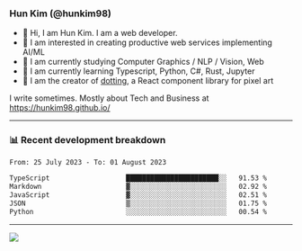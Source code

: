 ### Hun Kim (@hunkim98)

- 👋 Hi, I am Hun Kim. I am a web developer. 
- 🤔 I am interested in creating productive web services implementing AI/ML
- 🔭 I am currently studying Computer Graphics / NLP / Vision, Web 
- 🌱 I am currently learning Typescript, Python, C#, Rust, Jupyter
- 🎨 I am the creator of [dotting](hunkim98.github.io/dotting), a React component library for pixel art

I write sometimes. Mostly about Tech and Business at https://hunkim98.github.io/

---
### 📊 Recent development breakdown
<!--START_SECTION:waka-->

```txt
From: 25 July 2023 - To: 01 August 2023

TypeScript                   ███████████████████████░░   91.53 %
Markdown                     ▓░░░░░░░░░░░░░░░░░░░░░░░░   02.92 %
JavaScript                   ▓░░░░░░░░░░░░░░░░░░░░░░░░   02.51 %
JSON                         ▒░░░░░░░░░░░░░░░░░░░░░░░░   01.75 %
Python                       ░░░░░░░░░░░░░░░░░░░░░░░░░   00.54 %
```

<!--END_SECTION:waka-->
---

<!-- <div align='center'> -->
  <img align="center" src="https://github-readme-stats.vercel.app/api?username=hunkim98&theme=dark&show_icons=true"/>
<!-- </div> -->
<!--
**hunkim98/hunkim98** is a ✨ _special_ ✨ repository because its `README.md` (this file) appears on your GitHub profile.

Here are some ideas to get you started:

- 🔭 I’m currently working on ...
- 🌱 I’m currently learning ...
- 👯 I’m looking to collaborate on ...
- 🤔 I’m looking for help with ...
- 💬 Ask me about ...
- 📫 How to reach me: ...
- 😄 Pronouns: ...
- ⚡ Fun fact: ...
-->
